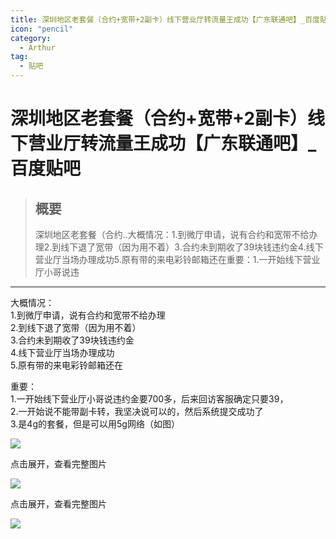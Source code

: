 ```yaml
---
title: 深圳地区老套餐（合约+宽带+2副卡）线下营业厅转流量王成功【广东联通吧】_百度贴吧
icon: "pencil"
category:
  - Arthur
tag:
  - 贴吧
---
```


# 深圳地区老套餐（合约+宽带+2副卡）线下营业厅转流量王成功【广东联通吧】_百度贴吧

> ## 概要
> 深圳地区老套餐（合约..大概情况：1.到微厅申请，说有合约和宽带不给办理2.到线下退了宽带（因为用不着）3.合约未到期收了39块钱违约金4.线下营业厅当场办理成功5.原有带的来电彩铃邮箱还在重要：1.一开始线下营业厅小哥说违

---
大概情况：  
1.到微厅申请，说有合约和宽带不给办理  
2.到线下退了宽带（因为用不着）  
3.合约未到期收了39块钱违约金  
4.线下营业厅当场办理成功  
5.原有带的来电彩铃邮箱还在

重要：  
1.一开始线下营业厅小哥说违约金要700多，后来回访客服确定只要39，  
2.一开始说不能带副卡转，我坚决说可以的，然后系统提交成功了  
3.是4g的套餐，但是可以用5g网络（如图）

![](http://tiebapic.baidu.com/forum/w%3D580/sign=b07faa588eef76093c0b99971edca301/d69847a98226cffca29c1177fc014a90f403ea9b.jpg?tbpicau=2023-09-05-05_d85ec539e43a62faf7b5c9d1e1c12291)

点击展开，查看完整图片

  

![](http://tiebapic.baidu.com/forum/w%3D580/sign=6b29970174adcbef01347e0e9cae2e0e/8a19b34543a98226747785e2cf82b9014890eb9b.jpg?tbpicau=2023-09-05-05_2c8897f3ff1a49ba4f4e15a83b5da97d)

点击展开，查看完整图片

![](http://tiebapic.baidu.com/forum/w%3D580/sign=b167cf1273d12f2ece05ae687fc3d5ff/99c48218367adab48066b586ced4b31c8501e49b.jpg?tbpicau=2023-09-05-05_b09a5c819427c298336078b01b444533)
